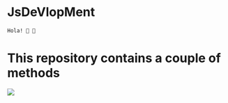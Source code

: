 # JsDeVlopMent
    Hola! 🌚 🌚
<h1>This repository contains a couple of methods</h1>
<img src = /storage/emulated/0/PhotoEditor/IMG_20200527_131733.jpg> </img>
